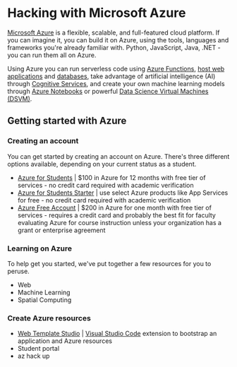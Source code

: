 # Hacking with Microsoft Azure

[Microsoft Azure](https://azure.microsoft.com/en-us/free/students/) is a flexible, scalable, and full-featured cloud platform. If you can imagine it, you can build it on Azure, using the tools, languages and frameworks you're already familiar with. Python, JavaScript, Java, .NET - you can run them all on Azure.

Using Azure you can run serverless code using [Azure Functions](https://azure.microsoft.com/en-us/services/functions/), [host web applications](https://azure.microsoft.com/en-us/services/app-service/) and [databases](https://azure.microsoft.com/en-us/product-categories/databases/), take advantage of artificial intelligence (AI) through [Cognitive Services](https://azure.microsoft.com/en-us/services/cognitive-services/), and create your own machine learning models through [Azure Notebooks](https://notebooks.azure.com/) or powerful [Data Science Virtual Machines (DSVM)](https://azure.microsoft.com/en-us/services/virtual-machines/data-science-virtual-machines/).

## Getting started with Azure

### Creating an account

You can get started by creating an account on Azure. There's three different options available, depending on your current status as a student.

- [Azure for Students](https://azure.microsoft.com/en-us/free/students/) | $100 in Azure for 12 months with free tier of services - no credit card required with academic verification
- [Azure for Students Starter](https://azure.microsoft.com/en-us/free/students-starter-faq/) | use select Azure products like App Services for free - no credit card required with academic verification
- [Azure Free Account](https://azure.microsoft.com/en-us/free/) | $200 in Azure for one month with free tier of services - requires a credit card and probably the best fit for faculty evaluating Azure for course instruction unless your organization has a grant or enterprise agreement

### Learning on Azure

To help get you started, we've put together a few resources for you to peruse.

- Web
- Machine Learning
- Spatial Computing

### Create Azure resources

- [Web Template Studio](https://aka.ms/webtsinstall) | [Visual Studio Code](https://code.visualstudio.com/) extension to bootstrap an application and Azure resources
- Student portal
- az hack up
